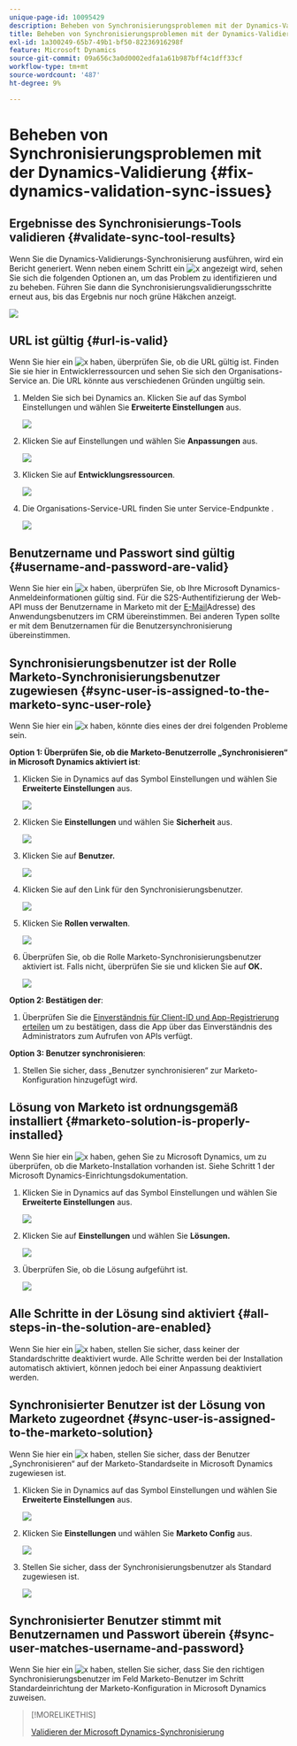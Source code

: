 ```yaml
---
unique-page-id: 10095429
description: Beheben von Synchronisierungsproblemen mit der Dynamics-Validierung - Marketo-Dokumente - Produktdokumentation
title: Beheben von Synchronisierungsproblemen mit der Dynamics-Validierung
exl-id: 1a300249-65b7-49b1-bf50-82236916298f
feature: Microsoft Dynamics
source-git-commit: 09a656c3a0d0002edfa1a61b987bff4c1dff33cf
workflow-type: tm+mt
source-wordcount: '487'
ht-degree: 9%

---
```


# Beheben von Synchronisierungsproblemen mit der Dynamics-Validierung {#fix-dynamics-validation-sync-issues}

## Ergebnisse des Synchronisierungs-Tools validieren {#validate-sync-tool-results}

Wenn Sie die Dynamics-Validierungs-Synchronisierung ausführen, wird ein Bericht generiert. Wenn neben einem Schritt ein ![x](assets/delete.png) angezeigt wird, sehen Sie sich die folgenden Optionen an, um das Problem zu identifizieren und zu beheben. Führen Sie dann die Synchronisierungsvalidierungsschritte erneut aus, bis das Ergebnis nur noch grüne Häkchen anzeigt.

![](assets/image2015-9-22-15-3a58-3a12.png)

## URL ist gültig {#url-is-valid}

Wenn Sie hier ein ![x](assets/delete.png) haben, überprüfen Sie, ob die URL gültig ist. Finden Sie sie hier in Entwicklerressourcen und sehen Sie sich den Organisations-Service an. Die URL könnte aus verschiedenen Gründen ungültig sein.

1. Melden Sie sich bei Dynamics an. Klicken Sie auf das Symbol Einstellungen und wählen Sie **Erweiterte Einstellungen** aus.

   ![](assets/one.png)

1. Klicken Sie auf Einstellungen und wählen Sie **Anpassungen** aus.

   ![](assets/two.png)

1. Klicken Sie auf **Entwicklungsressourcen**.

   ![](assets/three.png)

1. Die Organisations-Service-URL finden Sie unter Service-Endpunkte .

   ![](assets/four.png)

## Benutzername und Passwort sind gültig {#username-and-password-are-valid}

Wenn Sie hier ein ![x](assets/delete.png) haben, überprüfen Sie, ob Ihre Microsoft Dynamics-Anmeldeinformationen gültig sind. Für die S2S-Authentifizierung der Web-API muss der Benutzername in Marketo mit der [E-Mail](https://docs.microsoft.com/en-us/power-platform/admin/manage-application-users#view-or-edit-the-details-of-an-application-user)Adresse) des Anwendungsbenutzers im CRM übereinstimmen. Bei anderen Typen sollte er mit dem Benutzernamen für die Benutzersynchronisierung übereinstimmen.

## Synchronisierungsbenutzer ist der Rolle Marketo-Synchronisierungsbenutzer zugewiesen {#sync-user-is-assigned-to-the-marketo-sync-user-role}

Wenn Sie hier ein ![x](assets/delete.png) haben, könnte dies eines der drei folgenden Probleme sein.

**Option 1: Überprüfen Sie, ob die Marketo-Benutzerrolle „Synchronisieren“ in Microsoft Dynamics aktiviert ist**:

1. Klicken Sie in Dynamics auf das Symbol Einstellungen und wählen Sie **Erweiterte Einstellungen** aus.

   ![](assets/one.png)

1. Klicken Sie **Einstellungen** und wählen Sie **Sicherheit** aus.

   ![](assets/six.png)

1. Klicken Sie auf **Benutzer.**

   ![](assets/image2015-9-24-9-3a47-3a25.png)

1. Klicken Sie auf den Link für den Synchronisierungsbenutzer.

   ![](assets/seven.png)

1. Klicken Sie **Rollen verwalten**.

   ![](assets/eight.png)

1. Überprüfen Sie, ob die Rolle Marketo-Synchronisierungsbenutzer aktiviert ist. Falls nicht, überprüfen Sie sie und klicken Sie auf **OK.**

   ![](assets/image2015-9-24-9-3a59-3a21.png)

**Option 2: Bestätigen der**:

1. Überprüfen Sie die [Einverständnis für Client-ID und App-Registrierung erteilen](/help/marketo/product-docs/crm-sync/microsoft-dynamics-sync/sync-setup/grant-consent-for-client-id-and-app-registration.md) um zu bestätigen, dass die App über das Einverständnis des Administrators zum Aufrufen von APIs verfügt.

**Option 3: Benutzer synchronisieren**:

1. Stellen Sie sicher, dass „Benutzer synchronisieren“ zur Marketo-Konfiguration hinzugefügt wird.

## Lösung von Marketo ist ordnungsgemäß installiert {#marketo-solution-is-properly-installed}

Wenn Sie hier ein ![x](assets/delete.png) haben, gehen Sie zu Microsoft Dynamics, um zu überprüfen, ob die Marketo-Installation vorhanden ist. Siehe Schritt 1 der Microsoft Dynamics-Einrichtungsdokumentation.

1. Klicken Sie in Dynamics auf das Symbol Einstellungen und wählen Sie **Erweiterte Einstellungen** aus.

   ![](assets/one.png)

1. Klicken Sie auf **Einstellungen** und wählen Sie **Lösungen.**

   ![](assets/eleven.png)

1. Überprüfen Sie, ob die Lösung aufgeführt ist.

   ![](assets/twelve.png)

## Alle Schritte in der Lösung sind aktiviert {#all-steps-in-the-solution-are-enabled}

Wenn Sie hier ein ![x](assets/delete.png) haben, stellen Sie sicher, dass keiner der Standardschritte deaktiviert wurde. Alle Schritte werden bei der Installation automatisch aktiviert, können jedoch bei einer Anpassung deaktiviert werden.

## Synchronisierter Benutzer ist der Lösung von Marketo zugeordnet {#sync-user-is-assigned-to-the-marketo-solution}

Wenn Sie hier ein ![x](assets/delete.png) haben, stellen Sie sicher, dass der Benutzer „Synchronisieren“ auf der Marketo-Standardseite in Microsoft Dynamics zugewiesen ist.

1. Klicken Sie in Dynamics auf das Symbol Einstellungen und wählen Sie **Erweiterte Einstellungen** aus.

   ![](assets/one.png)

1. Klicken Sie **Einstellungen** und wählen Sie **Marketo Config** aus.

   ![](assets/thirteen.png)

1. Stellen Sie sicher, dass der Synchronisierungsbenutzer als Standard zugewiesen ist.

   ![](assets/fourteen.png)

## Synchronisierter Benutzer stimmt mit Benutzernamen und Passwort überein {#sync-user-matches-username-and-password}

Wenn Sie hier ein ![x](assets/delete.png) haben, stellen Sie sicher, dass Sie den richtigen Synchronisierungsbenutzer im Feld Marketo-Benutzer im Schritt Standardeinrichtung der Marketo-Konfiguration in Microsoft Dynamics zuweisen.

>[!MORELIKETHIS]
>
>[Validieren der Microsoft Dynamics-Synchronisierung](/help/marketo/product-docs/crm-sync/microsoft-dynamics-sync/sync-setup/validate-microsoft-dynamics-sync.md)
